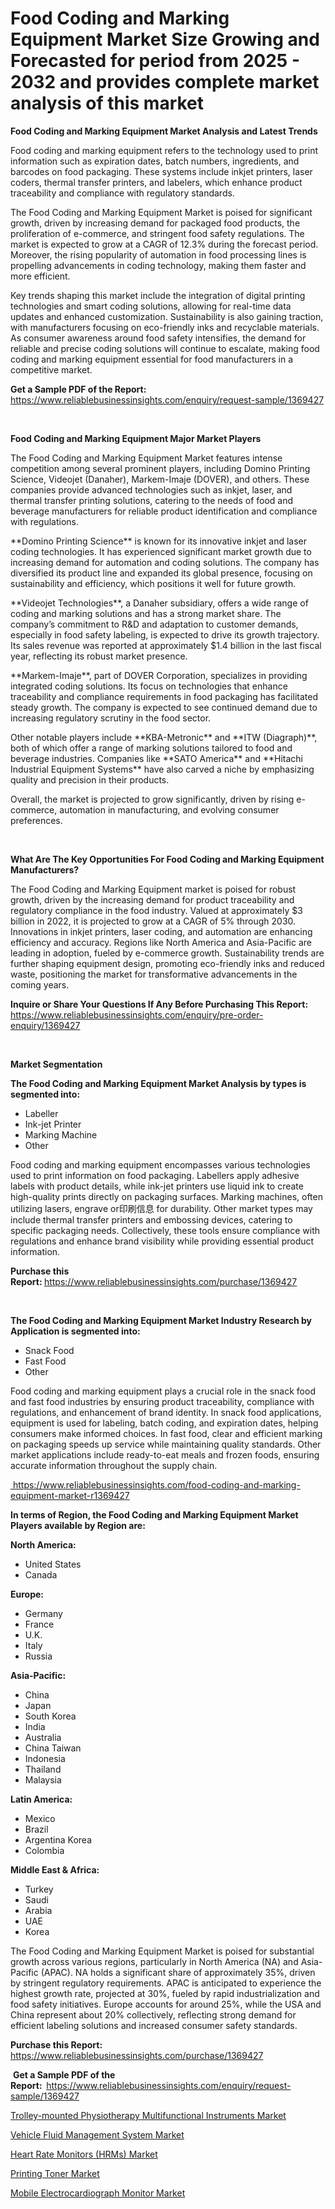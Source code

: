 <p><h1>Food Coding and Marking Equipment Market Size Growing and Forecasted for period from 2025 - 2032 and provides complete market analysis of this market</h1></p><p><strong>Food Coding and Marking Equipment Market Analysis and Latest Trends</strong></p>
<p><p>Food coding and marking equipment refers to the technology used to print information such as expiration dates, batch numbers, ingredients, and barcodes on food packaging. These systems include inkjet printers, laser coders, thermal transfer printers, and labelers, which enhance product traceability and compliance with regulatory standards.</p><p>The Food Coding and Marking Equipment Market is poised for significant growth, driven by increasing demand for packaged food products, the proliferation of e-commerce, and stringent food safety regulations. The market is expected to grow at a CAGR of 12.3% during the forecast period. Moreover, the rising popularity of automation in food processing lines is propelling advancements in coding technology, making them faster and more efficient.</p><p>Key trends shaping this market include the integration of digital printing technologies and smart coding solutions, allowing for real-time data updates and enhanced customization. Sustainability is also gaining traction, with manufacturers focusing on eco-friendly inks and recyclable materials. As consumer awareness around food safety intensifies, the demand for reliable and precise coding solutions will continue to escalate, making food coding and marking equipment essential for food manufacturers in a competitive market.</p></p>
<p><strong>Get a Sample PDF of the Report:&nbsp;</strong> <a href="https://www.reliablebusinessinsights.com/enquiry/request-sample/1369427?utm_campaign=75&utm_medium=2&utm_source=Github&utm_content=ia&utm_term=22032025&utm_id=food-coding-and-marking-equipment">https://www.reliablebusinessinsights.com/enquiry/request-sample/1369427</a></p>
<p>&nbsp;</p>
<p><strong>Food Coding and Marking Equipment Major Market Players</strong></p>
<p><p>The Food Coding and Marking Equipment Market features intense competition among several prominent players, including Domino Printing Science, Videojet (Danaher), Markem-Imaje (DOVER), and others. These companies provide advanced technologies such as inkjet, laser, and thermal transfer printing solutions, catering to the needs of food and beverage manufacturers for reliable product identification and compliance with regulations.</p><p>**Domino Printing Science** is known for its innovative inkjet and laser coding technologies. It has experienced significant market growth due to increasing demand for automation and coding solutions. The company has diversified its product line and expanded its global presence, focusing on sustainability and efficiency, which positions it well for future growth.</p><p>**Videojet Technologies**, a Danaher subsidiary, offers a wide range of coding and marking solutions and has a strong market share. The company’s commitment to R&D and adaptation to customer demands, especially in food safety labeling, is expected to drive its growth trajectory. Its sales revenue was reported at approximately $1.4 billion in the last fiscal year, reflecting its robust market presence.</p><p>**Markem-Imaje**, part of DOVER Corporation, specializes in providing integrated coding solutions. Its focus on technologies that enhance traceability and compliance requirements in food packaging has facilitated steady growth. The company is expected to see continued demand due to increasing regulatory scrutiny in the food sector.</p><p>Other notable players include **KBA-Metronic** and **ITW (Diagraph)**, both of which offer a range of marking solutions tailored to food and beverage industries. Companies like **SATO America** and **Hitachi Industrial Equipment Systems** have also carved a niche by emphasizing quality and precision in their products.</p><p>Overall, the market is projected to grow significantly, driven by rising e-commerce, automation in manufacturing, and evolving consumer preferences.</p></p>
<p>&nbsp;</p>
<p><strong>What Are The Key Opportunities For Food Coding and Marking Equipment Manufacturers?</strong></p>
<p><p>The Food Coding and Marking Equipment market is poised for robust growth, driven by the increasing demand for product traceability and regulatory compliance in the food industry. Valued at approximately $3 billion in 2022, it is projected to grow at a CAGR of 5% through 2030. Innovations in inkjet printers, laser coding, and automation are enhancing efficiency and accuracy. Regions like North America and Asia-Pacific are leading in adoption, fueled by e-commerce growth. Sustainability trends are further shaping equipment design, promoting eco-friendly inks and reduced waste, positioning the market for transformative advancements in the coming years.</p></p>
<p><strong>Inquire or Share Your Questions If Any Before Purchasing This Report:</strong> <a href="https://www.reliablebusinessinsights.com/enquiry/pre-order-enquiry/1369427?utm_campaign=75&utm_medium=2&utm_source=Github&utm_content=ia&utm_term=22032025&utm_id=food-coding-and-marking-equipment">https://www.reliablebusinessinsights.com/enquiry/pre-order-enquiry/1369427</a></p>
<p>&nbsp;</p>
<p><strong>Market Segmentation</strong></p>
<p><strong>The Food Coding and Marking Equipment Market Analysis by types is segmented into:</strong></p>
<p><ul><li>Labeller</li><li>Ink-jet Printer</li><li>Marking Machine</li><li>Other</li></ul></p>
<p><p>Food coding and marking equipment encompasses various technologies used to print information on food packaging. Labellers apply adhesive labels with product details, while ink-jet printers use liquid ink to create high-quality prints directly on packaging surfaces. Marking machines, often utilizing lasers, engrave or印刷信息 for durability. Other market types may include thermal transfer printers and embossing devices, catering to specific packaging needs. Collectively, these tools ensure compliance with regulations and enhance brand visibility while providing essential product information.</p></p>
<p><strong>Purchase this Report:&nbsp;</strong><a href="https://www.reliablebusinessinsights.com/purchase/1369427?utm_campaign=75&utm_medium=2&utm_source=Github&utm_content=ia&utm_term=22032025&utm_id=food-coding-and-marking-equipment">https://www.reliablebusinessinsights.com/purchase/1369427</a></p>
<p>&nbsp;</p>
<p><strong>The Food Coding and Marking Equipment Market Industry Research by Application is segmented into:</strong></p>
<p><ul><li>Snack Food</li><li>Fast Food</li><li>Other</li></ul></p>
<p><p>Food coding and marking equipment plays a crucial role in the snack food and fast food industries by ensuring product traceability, compliance with regulations, and enhancement of brand identity. In snack food applications, equipment is used for labeling, batch coding, and expiration dates, helping consumers make informed choices. In fast food, clear and efficient marking on packaging speeds up service while maintaining quality standards. Other market applications include ready-to-eat meals and frozen foods, ensuring accurate information throughout the supply chain.</p></p>
<p><a href="https://www.reliablebusinessinsights.com/food-coding-and-marking-equipment-market-r1369427?utm_campaign=75&utm_medium=2&utm_source=Github&utm_content=ia&utm_term=22032025&utm_id=food-coding-and-marking-equipment">&nbsp;https://www.reliablebusinessinsights.com/food-coding-and-marking-equipment-market-r1369427</a></p>
<p><strong>In terms of Region, the Food Coding and Marking Equipment Market Players available by Region are:</strong></p>
<p>
    <p> <strong> North America: </strong>
        <ul>
            <li>United States</li>
            <li>Canada</li>
        </ul>
        </p> 
    <p> <strong> Europe: </strong>
        <ul>
            <li>Germany</li>
            <li>France</li>
            <li>U.K.</li>
            <li>Italy</li>
            <li>Russia</li>
        </ul>
        </p> 
    <p> <strong> Asia-Pacific: </strong>
        <ul>
            <li>China</li>
            <li>Japan</li>
            <li>South Korea</li>
            <li>India</li>
            <li>Australia</li>
            <li>China Taiwan</li>
            <li>Indonesia</li>
            <li>Thailand</li>
            <li>Malaysia</li>
        </ul>
        </p> 
    <p> <strong> Latin America: </strong>
        <ul>
            <li>Mexico</li>
            <li>Brazil</li>
            <li>Argentina Korea</li>
            <li>Colombia</li>
        </ul>
        </p> 
    <p> <strong> Middle East & Africa: </strong>
        <ul>
            <li>Turkey</li>
            <li>Saudi</li>
            <li>Arabia</li>
            <li>UAE</li>
            <li>Korea</li>
        </ul>
    </p>
    </p>
<p><p>The Food Coding and Marking Equipment Market is poised for substantial growth across various regions, particularly in North America (NA) and Asia-Pacific (APAC). NA holds a significant share of approximately 35%, driven by stringent regulatory requirements. APAC is anticipated to experience the highest growth rate, projected at 30%, fueled by rapid industrialization and food safety initiatives. Europe accounts for around 25%, while the USA and China represent about 20% collectively, reflecting strong demand for efficient labeling solutions and increased consumer safety standards.</p></p>
<p><strong>Purchase this Report: </strong><a href="https://www.reliablebusinessinsights.com/purchase/1369427?utm_campaign=75&utm_medium=2&utm_source=Github&utm_content=ia&utm_term=22032025&utm_id=food-coding-and-marking-equipment">https://www.reliablebusinessinsights.com/purchase/1369427</a></p>
<p>&nbsp;<strong>Get a Sample PDF of the Report:&nbsp;&nbsp;</strong><a href="https://www.reliablebusinessinsights.com/enquiry/request-sample/1369427?utm_campaign=75&utm_medium=2&utm_source=Github&utm_content=ia&utm_term=22032025&utm_id=food-coding-and-marking-equipment">https://www.reliablebusinessinsights.com/enquiry/request-sample/1369427</a></p>
<p><strong></strong></p>
<p><p><a href="https://github.com/budenhanelfc/Market-Research-Report-List-1/blob/main/trolley-mounted-physiotherapy-multifunctional-instruments-market.md?utm_campaign=75&utm_medium=2&utm_source=Github&utm_content=ia&utm_term=22032025&utm_id=food-coding-and-marking-equipment">Trolley-mounted Physiotherapy Multifunctional Instruments Market</a></p><p><a href="https://github.com/cwasicioaie/Market-Research-Report-List-1/blob/main/vehicle-fluid-management-system-market.md?utm_campaign=75&utm_medium=2&utm_source=Github&utm_content=ia&utm_term=22032025&utm_id=food-coding-and-marking-equipment">Vehicle Fluid Management System Market</a></p><p><a href="https://github.com/handyiongikg/Market-Research-Report-List-1/blob/main/heart-rate-monitors-hrms-market.md?utm_campaign=75&utm_medium=2&utm_source=Github&utm_content=ia&utm_term=22032025&utm_id=food-coding-and-marking-equipment">Heart Rate Monitors (HRMs) Market</a></p><p><a href="https://github.com/ebalabenoot/Market-Research-Report-List-1/blob/main/printing-toner-market.md?utm_campaign=75&utm_medium=2&utm_source=Github&utm_content=ia&utm_term=22032025&utm_id=food-coding-and-marking-equipment">Printing Toner Market</a></p><p><a href="https://github.com/nellygussisy/Market-Research-Report-List-1/blob/main/mobile-electrocardiograph-monitor-market.md?utm_campaign=75&utm_medium=2&utm_source=Github&utm_content=ia&utm_term=22032025&utm_id=food-coding-and-marking-equipment">Mobile Electrocardiograph Monitor Market</a></p></p>